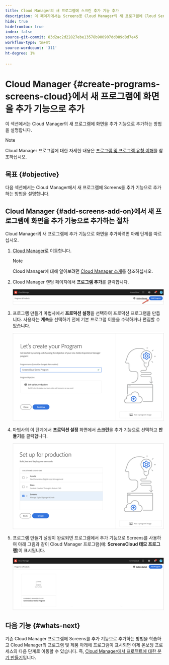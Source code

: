 ```yaml
---
title: Cloud Manager의 새 프로그램에 스크린 추가 기능 추가
description: 이 페이지에서는 Screens용 Cloud Manager의 새 프로그램에 Cloud Service 추가 기능을 추가하는 방법에 대해 설명합니다.
hide: true
hidefromtoc: true
index: false
source-git-commit: 83d2ac2d22827ebe13578b900907dd089d8d7e45
workflow-type: tm+mt
source-wordcount: '311'
ht-degree: 1%

---
```



# Cloud Manager {#create-programs-screens-cloud}에서 새 프로그램에 화면을 추가 기능으로 추가

이 섹션에서는 Cloud Manager의 새 프로그램에 화면을 추가 기능으로 추가하는 방법을 설명합니다.

>[!NOTE]
>Cloud Manager 프로그램에 대한 자세한 내용은 [프로그램 및 프로그램 유형 이해](https://experienceleague.adobe.com/docs/experience-manager-cloud-service/onboarding/getting-access/understand-program-types.html?lang=en)를 참조하십시오.

## 목표 {#objective}

다음 섹션에서는 Cloud Manager에서 새 프로그램에 Screens를 추가 기능으로 추가하는 방법을 설명합니다.

## Cloud Manager {#add-screens-add-on}에서 새 프로그램에 화면을 추가 기능으로 추가하는 절차

Cloud Manager의 새 프로그램에 추가 기능으로 화면을 추가하려면 아래 단계를 따르십시오.

1. [Cloud Manager](https://my.cloudmanager.adobe.com/)로 이동합니다.

   >[!NOTE]
   >Cloud Manager에 대해 알아보려면 [Cloud Manager 소개](https://experienceleague.adobe.com/docs/experience-manager-cloud-service/onboarding/onboarding-concepts/cloud-manager-introduction.html?lang=en)를 참조하십시오.

1. Cloud Manager 랜딩 페이지에서 **프로그램 추가**&#x200B;를 클릭합니다.

   ![이미지](/help/screens-cloud/assets/onboarding/onboard-screens-addon1.png)

1. 프로그램 만들기 마법사에서 **프로덕션 설정**&#x200B;을 선택하여 프로덕션 프로그램을 만듭니다. 사용자는 **계속**&#x200B;을 선택하기 전에 기본 프로그램 이름을 수락하거나 편집할 수 있습니다.

   ![이미지](/help/screens-cloud/assets/onboarding/onboard-screens-addon2.png)

1. 마법사의 이 단계에서 **프로덕션 설정** 화면에서 **스크린**&#x200B;을 추가 기능으로 선택하고 **만들기**&#x200B;를 클릭합니다.

   ![이미지](/help/screens-cloud/assets/onboarding/onboard-screens-addon3.png)

1. 프로그램 만들기 설정이 완료되면 프로그램에서 추가 기능으로 Screens를 사용하여 아래 그림과 같이 Cloud Manager 프로그램(예: **ScreensCloud 데모 프로그램**)이 표시됩니다.

   ![이미지](/help/screens-cloud/assets/onboarding/onboard-screens-addon4.png)

## 다음 기능 {#whats-next}

기존 Cloud Manager 프로그램에 Screens를 추가 기능으로 추가하는 방법을 학습하고 Cloud Manager의 프로그램 및 제품 아래에 프로그램이 표시되면 이제 온보딩 프로세스의 다음 단계로 이동할 수 있습니다. 즉, [Cloud Manager에서 프로젝트에 대한 분기 만들기](/help/screens-cloud/onboarding-screens-cloud/creating-a-branch.md)입니다.

